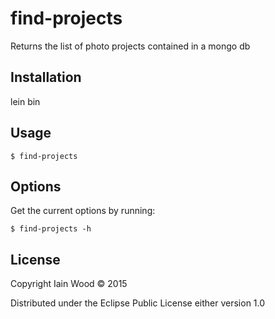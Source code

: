 # find-projects

Returns the list of photo projects contained in a mongo db

## Installation

lein bin

## Usage

    $ find-projects

## Options

Get the current options by running:

    $ find-projects -h 

## License

Copyright Iain Wood © 2015

Distributed under the Eclipse Public License either version 1.0
